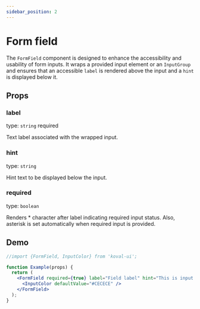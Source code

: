 ```yaml
---
sidebar_position: 2
---
```


# Form field

The `FormField` component is designed to enhance the accessibility and usability of form inputs. It wraps a provided input element or an `InputGroup` and ensures that an accessible `label` is rendered above the input and a `hint` is displayed below it.

## Props

### label

type: `string` required

Text label associated with the wrapped input.

### hint

type: `string`

Hint text to be displayed below the input.

### required

type: `boolean`

Renders \* character after label indicating required input status. Also, asterisk is set automatically when required input is provided.

## Demo

```jsx live
//import {FormField, InputColor} from 'koval-ui';

function Example(props) {
  return (
    <FormField required={true} label="Field label" hint="This is input hint">
      <InputColor defaultValue="#CECECE" />
    </FormField>
  );
}
```
